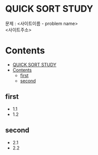 # QUICK SORT STUDY

문제 : <사이트이름 - problem name> <br/>
<사이트주소>


# Contents

- [QUICK SORT STUDY](#quick-sort-study)
- [Contents](#contents)
  - [first](#first)
  - [second](#second)

## first

- 1.1
- 1.2

## second

- 2.1
- 2.2